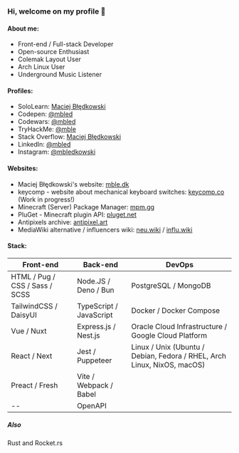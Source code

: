 ### Hi, welcome on my profile 👋
#### About me:
- Front-end / Full-stack Developer
- Open-source Enthusiast
- Colemak Layout User
- Arch Linux User
- Underground Music Listener

#### Profiles:
* SoloLearn: [Maciej Błędkowski](https://www.sololearn.com/Profile/5637768)
* Codepen: [@mbled](https://codepen.io/mbled)
* Codewars: [@mbled](https://codewars.com/users/mbled)
* TryHackMe: [@mble](https://tryhackme.com/p/mble)
* Stack Overflow: [Maciej Błędkowski](https://stackoverflow.com/users/10492295)
* LinkedIn: [@mbled](https://linkedin.com/in/mbled)
* Instagram: [@mbledkowski](https://instagram.com/mbledkowski)
#### Websites:
* Maciej Błędkowski's website: [mble.dk](https://mble.dk)
* keycomp - website about mechanical keyboard switches: [keycomp.co](https://keycomp.co) (Work in progress!)
* Minecraft (Server) Package Manager: [mpm.gg](https://mpm.gg)
* PluGet - Minecraft plugin API: [pluget.net](https://pluget.net)
* Antipixels archive: [antipixel.art](https://antipixel.art)
* MediaWiki alternative / influencers wiki: [neu.wiki](https://neu.wiki) / [influ.wiki](https://influ.wiki)

#### Stack:
Front-end | Back-end | DevOps
--------- | -------- | ------
HTML / Pug / CSS / Sass / SCSS | Node.JS / Deno / Bun | PostgreSQL / MongoDB
TailwindCSS / DaisyUI | TypeScript / JavaScript | Docker / Docker Compose
Vue / Nuxt | Express.js / Nest.js | Oracle Cloud Infrastructure / Google Cloud Platform
React / Next | Jest / Puppeteer | Linux / Unix (Ubuntu / Debian, Fedora / RHEL, Arch Linux, NixOS, macOS)
Preact / Fresh | Vite / Webpack / Babel |
-- | OpenAPI |

##### Also
Rust and Rocket.rs
